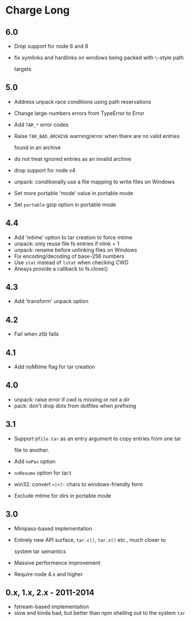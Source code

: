 # Charge Long

## 6.0

* Drop support for node 6 and 8
* fix symlinks and hardlinks on windows being packed with `\`-style path

  targets

## 5.0

* Address unpack race conditions using path reservations
* Change large-numbers errors from TypeError to Error
* Add `TAR_*` error codes
* Raise `TAR_BAD_ARCHIVE` warning/error when there are no valid entries

  found in an archive

* do not treat ignored entries as an invalid archive
* drop support for node v4
* unpack: conditionally use a file mapping to write files on Windows
* Set more portable 'mode' value in portable mode
* Set `portable` gzip option in portable mode

## 4.4

* Add 'mtime' option to tar creation to force mtime
* unpack: only reuse file fs entries if nlink = 1
* unpack: rename before unlinking files on Windows
* Fix encoding/decoding of base-256 numbers
* Use `stat` instead of `lstat` when checking CWD
* Always provide a callback to fs.close\(\)

## 4.3

* Add 'transform' unpack option

## 4.2

* Fail when zlib fails

## 4.1

* Add noMtime flag for tar creation

## 4.0

* unpack: raise error if cwd is missing or not a dir
* pack: don't drop dots from dotfiles when prefixing

## 3.1

* Support `@file.tar` as an entry argument to copy entries from one tar

  file to another.

* Add `noPax` option
* `noResume` option for tar.t
* win32: convert `>|<?:` chars to windows-friendly form
* Exclude mtime for dirs in portable mode

## 3.0

* Minipass-based implementation
* Entirely new API surface, `tar.c()`, `tar.x()` etc., much closer to

  system tar semantics

* Massive performance improvement
* Require node 4.x and higher

## 0.x, 1.x, 2.x - 2011-2014

* fstream-based implementation
* slow and kinda bad, but better than npm shelling out to the system `tar`

